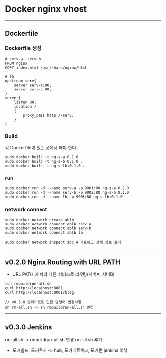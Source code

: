 # Docker nginx vhost


___
## Dockerfile
### Dockerfile 생성
```
# serv-a, serv-b
FROM nginx
COPY index.html /usr/share/nginx/html
```

```
# lb
upstream serv{
    server serv-a:80;
    server serv-b:80;
}
server{
    listen 80;
    location /
    {
        proxy_pass http://serv;
    }
}
```

### Build
각 Dockerfile이 있는 곳에서 해야 한다.
```
sudo docker build -t ng-s-a:0.1.0 .
sudo docker build -t ng-s-b:0.1.0 .
sudo docker build -t ng-s-lb:0.1.0 .
```

### run 
```
sudo docker run -d --name serv-a -p 9001:80 ng-s-a:0.1.0
sudo docker run -d --name serv-b -p 9002:80 ng-s-b:0.1.0
sudo docker run -d --name lb -p 9003:80 ng-s-lb:0.1.0
```

### network connect
```
sudo docker network create ablb
sudo docker network connect ablb serv-a
sudo docker network connect ablb serv-b
sudo docker network connect ablb lb

sudo docker network inspect abc # 네트워크 상세 정보 보기
```
___
## v0.2.0 Nginx Routing with URL PATH 
- URL PATH 에 따라 다른 서비스로 라우팅(서버A, 서버B)

```
run rmbuildrun-all.sh 
curl http://localhost:8001
curl http://localhost:8001/blog

// v0.3.0 업데이트로 인한 명령어 변경사항
sh rm-all.sh -> sh rmbuildrun-all.sh 변경 
```
___
## v0.3.0 Jenkins
rm-all.sh -> rmbuildrun-all.sh 변경
rm-all.sh 추가
- 도커빌드, 도커푸시 -> hub, 도커네트워크, 도커런 jenkins 이식 


